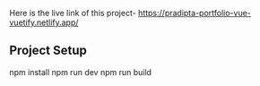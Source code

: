 Here is the live link of this project- https://pradipta-portfolio-vue-vuetify.netlify.app/
## Project Setup
npm install
npm run dev
npm run build

